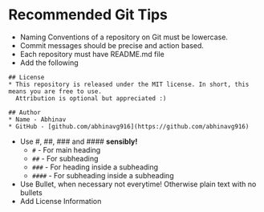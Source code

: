 # Recommended Git Tips
* Naming Conventions of a repository on Git must be lowercase.
* Commit messages should be precise and action based.
* Each repository must have README.md file
* Add the following
```
## License
* This repository is released under the MIT license. In short, this means you are free to use. 
  Attribution is optional but appreciated :)
  
## Author
* Name - Abhinav
* GitHub - [github.com/abhinavg916](https://github.com/abhinavg916)
```
* Use #, ##, ### and #### __sensibly!__
  * `#` - For main heading
  * `##` - For subheading
  * `###` - For heading inside a subheading
  * `####`  - For subheading inside a subheading
* Use Bullet, when necessary not everytime! Otherwise plain text with no bullets
* Add License Information

